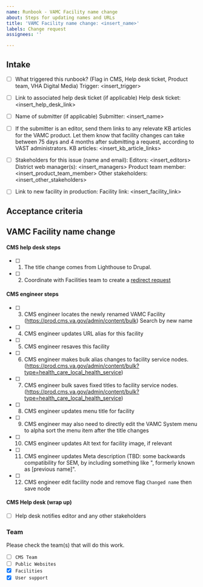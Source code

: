 ```yaml
---
name: Runbook - VAMC Facility name change
about: Steps for updating names and URLs
title: 'VAMC Facility name change: <insert_name>'
labels: Change request
assignees: ''

---
```


## Intake
- [ ] What triggered this runbook? (Flag in CMS, Help desk ticket, Product team, VHA Digital Media)
Trigger: <insert_trigger>

- [ ] Link to associated help desk ticket (if applicable)
Help desk ticket: <insert_help_desk_link>

- [ ] Name of submitter (if applicable)
Submitter: <insert_name>

- [ ] If the submitter is an editor, send them links to any relevate KB articles for the VAMC product. Let them know that facility changes can take between 75 days and 4 months after submitting a request, according to VAST administrators.
KB articles: <insert_kb_article_links>

- [ ] Stakeholders for this issue (name and email):
Editors: <insert_editors>
District web manager(s): <insert_managers>
Product team member: <insert_product_team_member>
Other stakeholders: <insert_other_stakeholders>

- [ ] Link to new facility in production:
Facility link: <insert_facility_link>

## Acceptance criteria

## VAMC Facility name change

#### CMS help desk steps
- [ ] 1. The title change comes from Lighthouse to Drupal.
- [ ] 2. Coordinate with Facilities team to create a [redirect request](https://github.com/department-of-veterans-affairs/va.gov-cms/issues/new?assignees=&labels=Redirect+request&template=redirect-request-facility-url.md&title=Redirect+Request+for%3A+%3Cinsert+facility+name%3E)

#### CMS engineer steps
- [ ] 3. CMS engineer locates the newly renamed VAMC Facility (https://prod.cms.va.gov/admin/content/bulk) Search by new name
- [ ] 4. CMS engineer updates URL alias for this facility
- [ ] 5. CMS engineer resaves this facility
- [ ] 6. CMS engineer makes bulk alias changes to facility service nodes. (https://prod.cms.va.gov/admin/content/bulk?type=health_care_local_health_service)
- [ ] 7. CMS engineer bulk saves fixed titles to facility service nodes. (https://prod.cms.va.gov/admin/content/bulk?type=health_care_local_health_service)
- [ ] 8. CMS engineer updates menu title for facility
- [ ] 9. CMS engineer may also need to directly edit the VAMC System menu to alpha sort the menu item after the title changes
- [ ] 10. CMS engineer updates Alt text for facility image, if relevant
- [ ] 11. CMS engineer updates Meta description (TBD: some backwards compatibility for SEM, by including something like ", formerly known as [previous name]".
- [ ] 12. CMS engineer edit facility node and remove flag `Changed name` then save node

#### CMS Help desk (wrap up)
- [ ] Help desk notifies editor and any other stakeholders

### Team
Please check the team(s) that will do this work.

- [ ] `CMS Team`
- [ ] `Public Websites`
- [x] `Facilities`
- [x] `User support`
